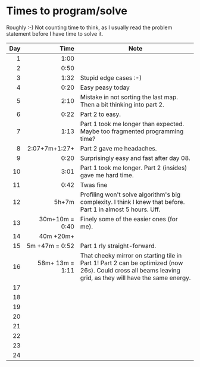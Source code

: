 # Times to program/solve

Roughly :-) Not counting time to think, as I usually read the problem statement before I have time to solve it.

| Day  	 |              Time  	 | Note 	                                                                                                                                                    |
|---------:	|---------------------:|-----------------------------------------------------------------------------------------------------------------------------------------------------------|
|   1  	 |              1:00  	 | 	                                                                                                                                                         |
|   2  	 |              0:50  	 | 	                                                                                                                                                         |
|   3  	 |              1:32  	 | Stupid edge cases :-) 	                                                                                                                                   |
|   4  	 |              0:20  	 | Easy peasy today	                                                                                                                                         |
|   5  	 |              2:10  	 | 	Mistake in not sorting the last map. Then a bit thinking into part 2.                                                                                    |
|   6  	 |              0:22  	 | 	Part 2 to easy.                                                                                                                                          |
|   7  	 |              1:13  	 | 	Part 1 took me longer than expected. Maybe too fragmented programming time?                                                                              |
|   8  	 | 2:07+7m+1:27+      	 | 	Part 2 gave me headaches.                                                                                                                                |
|   9  	 |              0:20  	 | 	Surprisingly easy and fast after day 08.                                                                                                                 |
|  10  	 |              3:01  	 | 	Part 1 took me longer. Part 2 (insides) gave me hard time.                                                                                               |
|  11  	 |              0:42  	 | 	Twas fine                                                                                                                                                |
|  12  	 |             5h+7m  	 | 	Profiling won't solve algorithm's big complexity. I think I knew that before. Part 1 in almost 5 hours. Uff.                                             |
|  13  	 |    30m+10m = 0:40  	 | 	Finely some of the easier ones (for me).                                                                                                                 |
|  14  	 |        40m  +20m+  	 | 	                                                                                                                                                         |
|  15  	 |    5m +47m = 0:52  	 | 	Part 1 rly straight-forward.                                                                                                                             |
|  16  	 |   58m+ 13m = 1:11  	 | 	That cheeky mirror on starting tile in Part 1! Part 2 can be optimized (now 26s). Could cross all beams leaving grid, as they will have the same energy. |
|  17  	 |                    	 | 	                                                                                                                                                         |
|  18  	 |                    	 | 	                                                                                                                                                         |
|  19  	 |                    	 | 	                                                                                                                                                         |
|  20  	 |                    	 | 	                                                                                                                                                         |
|  21  	 |                    	 | 	                                                                                                                                                         |
|  22  	 |                    	 | 	                                                                                                                                                         |
|  23  	 |                    	 | 	                                                                                                                                                         |
|  24  	 |                    	 | 	                                                                                                                                                         |




